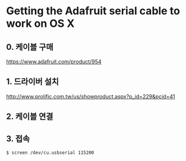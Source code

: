 # Getting the Adafruit serial cable to work on OS X

## 0. 케이블 구매
https://www.adafruit.com/product/954

## 1. 드라이버 설치
http://www.prolific.com.tw/us/showproduct.aspx?p_id=229&pcid=41

## 2. 케이블 연결


## 3. 접속
```
$ screen /dev/cu.usbserial 115200
```